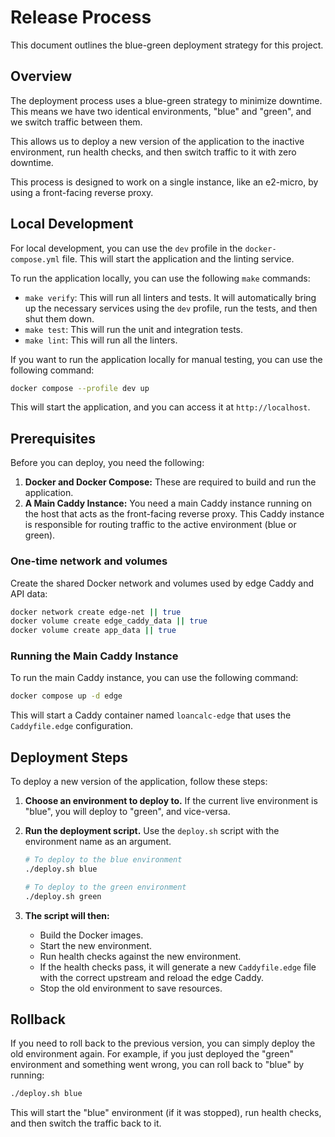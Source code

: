 # Release Process

This document outlines the blue-green deployment strategy for this project.

## Overview

The deployment process uses a blue-green strategy to minimize downtime. This means we have two identical environments, "blue" and "green", and we switch traffic between them.

This allows us to deploy a new version of the application to the inactive environment, run health checks, and then switch traffic to it with zero downtime.

This process is designed to work on a single instance, like an e2-micro, by using a front-facing reverse proxy.

## Local Development

For local development, you can use the `dev` profile in the `docker-compose.yml` file. This will start the application and the linting service.

To run the application locally, you can use the following `make` commands:

* `make verify`: This will run all linters and tests. It will automatically bring up the necessary services using the `dev` profile, run the tests, and then shut them down.
* `make test`: This will run the unit and integration tests.
* `make lint`: This will run all the linters.

If you want to run the application locally for manual testing, you can use the following command:

```bash
docker compose --profile dev up
```

This will start the application, and you can access it at `http://localhost`.

## Prerequisites

Before you can deploy, you need the following:

1. **Docker and Docker Compose:** These are required to build and run the application.
1. **A Main Caddy Instance:** You need a main Caddy instance running on the host that acts as the front-facing reverse proxy. This Caddy instance is responsible for routing traffic to the active environment (blue or green).

### One-time network and volumes

Create the shared Docker network and volumes used by edge Caddy and API data:

```bash
docker network create edge-net || true
docker volume create edge_caddy_data || true
docker volume create app_data || true
```

### Running the Main Caddy Instance

To run the main Caddy instance, you can use the following command:

```bash
docker compose up -d edge
```

This will start a Caddy container named `loancalc-edge` that uses the `Caddyfile.edge` configuration.

## Deployment Steps

To deploy a new version of the application, follow these steps:

1. **Choose an environment to deploy to.** If the current live environment is "blue", you will deploy to "green", and vice-versa.

1. **Run the deployment script.** Use the `deploy.sh` script with the environment name as an argument.

    ```bash
    # To deploy to the blue environment
    ./deploy.sh blue

    # To deploy to the green environment
    ./deploy.sh green
    ```

1. **The script will then:**
    * Build the Docker images.
    * Start the new environment.
    * Run health checks against the new environment.
    * If the health checks pass, it will generate a new `Caddyfile.edge` file with the correct upstream and reload the edge Caddy.
    * Stop the old environment to save resources.

## Rollback

If you need to roll back to the previous version, you can simply deploy the old environment again. For example, if you just deployed the "green" environment and something went wrong, you can roll back to "blue" by running:

```bash
./deploy.sh blue
```

This will start the "blue" environment (if it was stopped), run health checks, and then switch the traffic back to it.
